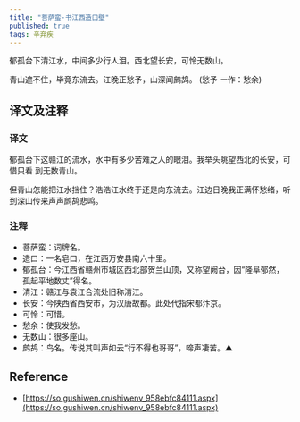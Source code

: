 ```yaml
---
title: "菩萨蛮·书江西造口壁"
published: true
tags: 辛弃疾
---
```


郁孤台下清江水，中间多少行人泪。西北望长安，可怜无数山。

青山遮不住，毕竟东流去。江晚正愁予，山深闻鹧鸪。 (愁予 一作：愁余)

## 译文及注释

### 译文

郁孤台下这赣江的流水，水中有多少苦难之人的眼泪。我举头眺望西北的长安，可惜只看
到无数青山。

但青山怎能把江水挡住？浩浩江水终于还是向东流去。江边日晚我正满怀愁绪，听到深山传来声声鹧鸪悲鸣。

### 注释

- 菩萨蛮：词牌名。
- 造口：一名皂口，在江西万安县南六十里。
- 郁孤台：今江西省赣州市城区西北部贺兰山顶，又称望阙台，因“隆阜郁然，孤起平地数丈”得名。
- 清江：赣江与袁江合流处旧称清江。
- 长安：今陕西省西安市，为汉唐故都。此处代指宋都汴京。
- 可怜：可惜。
- 愁余：使我发愁。
- 无数山：很多座山。
- 鹧鸪：鸟名。传说其叫声如云“行不得也哥哥”，啼声凄苦。▲

## Reference

- [https://so.gushiwen.cn/shiwenv_958ebfc84111.aspx](https://so.gushiwen.cn/shiwenv_958ebfc84111.aspx)